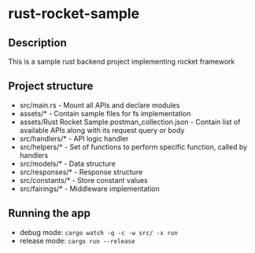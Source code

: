 # rust-rocket-sample

## Description
This is a sample rust backend project implementing rocket framework

## Project structure
- src/main.rs - Mount all APIs and declare modules
- assets/* - Contain sample files for fs implementation
- assets/Rust Rocket Sample.postman_collection.json - Contain list of available APIs along with its request query or body
- src/handlers/* - API logic handler
- src/helpers/* - Set of functions to perform specific function, called by handlers
- src/models/* - Data structure
- src/responses/* - Response structure
- src/constants/* - Store constant values
- src/fairings/* - Middleware implementation

## Running the app
- debug mode: `cargo watch -q -c -w src/ -x run`
- release mode: `cargo run --release`
  
